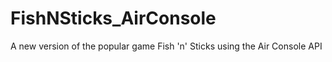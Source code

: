 # FishNSticks_AirConsole
A new version of the popular game Fish 'n' Sticks using the Air Console API
